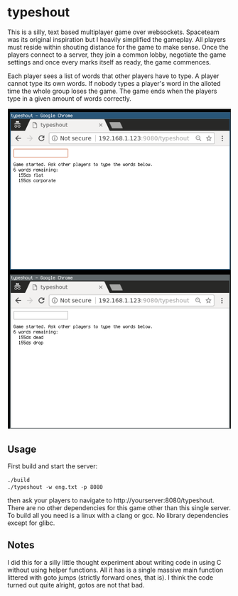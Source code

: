 # typeshout

This is a silly, text based multiplayer game over websockets. Spaceteam was its
original inspiration but I heavily simplified the gameplay. All players must
reside within shouting distance for the game to make sense. Once the players
connect to a server, they join a common lobby, negotiate the game settings and
once every marks itself as ready, the game commences.

Each player sees a list of words that other players have to type. A player
cannot type its own words. If nobody types a player's word in the alloted time
the whole group loses the game. The game ends when the players type in a given
amount of words correctly.

![screenshot](sshot.png?raw=true)

## Usage

First build and start the server:

```
./build
./typeshout -w eng.txt -p 8080
```

then ask your players to navigate to http://yourserver:8080/typeshout. There are
no other dependencies for this game other than this single server. To build all
you need is a linux with a clang or gcc. No library dependencies except for
glibc.

## Notes

I did this for a silly little thought experiment about writing code in using C
without using helper functions. All it has is a single massive main function
littered with goto jumps (strictly forward ones, that is). I think the code
turned out quite alright, gotos are not that bad.
